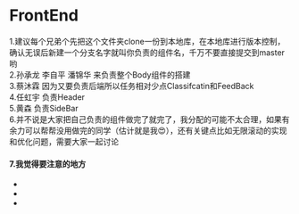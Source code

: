 # FrontEnd
1.建议每个兄弟个先把这个文件夹clone一份到本地库，在本地库进行版本控制，确认无误后新建一个分支名字就叫你负责的组件名，千万不要直接提交到master哟<br/>
2.孙承龙 李自平 潘锦华 来负责整个Body组件的搭建<br/>
3.蔡沐霖 因为又要负责后端所以任务相对少点Classifcatin和FeedBack<br/>
4.任虹宇 负责Header<br/>
5.黄森   负责SideBar<br/>
6.并不说是大家把自己负责的组件做完了就完了，我分配的可能不太合理，如果有余力可以帮帮没用做完的同学（估计就是我😍），还有关键点比如无限滚动的实现和优化问题，需要大家一起讨论
#### 7.我觉得要注意的地方
<ul><li></li><li></li><li></li></ul>
